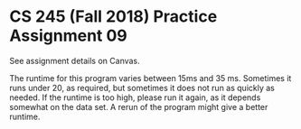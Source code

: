 # CS 245 (Fall 2018) Practice Assignment 09

See assignment details on Canvas.

The runtime for this program varies between 15ms and 35 ms. Sometimes it runs under 20,
as required, but sometimes it does not run as quickly as needed.
If the runtime is too high, please run it again, as it depends somewhat on the data set. A rerun of the program
might give a better runtime.